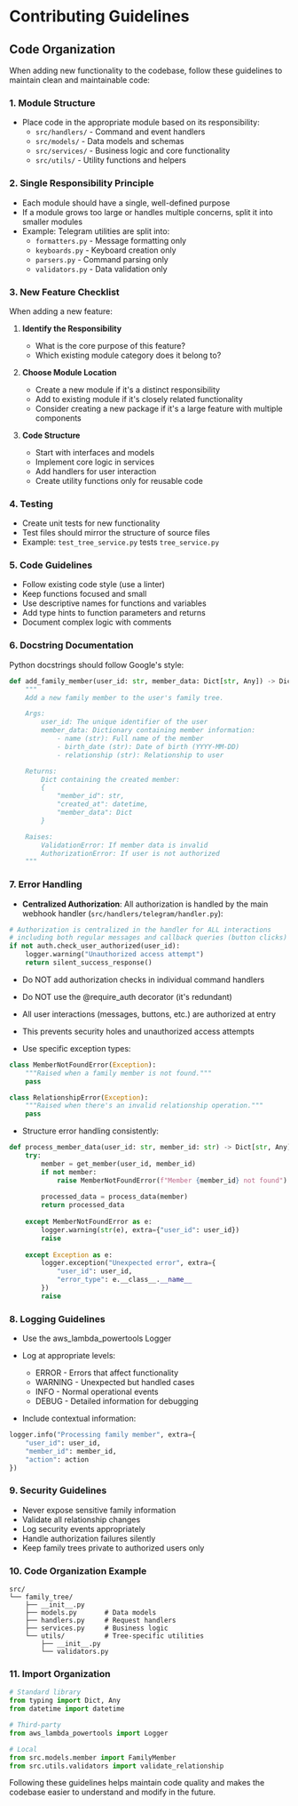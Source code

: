 # Contributing Guidelines

## Code Organization

When adding new functionality to the codebase, follow these guidelines to maintain clean and maintainable code:

### 1. Module Structure

- Place code in the appropriate module based on its responsibility:
  - `src/handlers/` - Command and event handlers
  - `src/models/` - Data models and schemas
  - `src/services/` - Business logic and core functionality
  - `src/utils/` - Utility functions and helpers

### 2. Single Responsibility Principle

- Each module should have a single, well-defined purpose
- If a module grows too large or handles multiple concerns, split it into smaller modules
- Example: Telegram utilities are split into:
  - `formatters.py` - Message formatting only
  - `keyboards.py` - Keyboard creation only
  - `parsers.py` - Command parsing only
  - `validators.py` - Data validation only

### 3. New Feature Checklist

When adding a new feature:

1. **Identify the Responsibility**
   - What is the core purpose of this feature?
   - Which existing module category does it belong to?

2. **Choose Module Location**
   - Create a new module if it's a distinct responsibility
   - Add to existing module if it's closely related functionality
   - Consider creating a new package if it's a large feature with multiple components

3. **Code Structure**
   - Start with interfaces and models
   - Implement core logic in services
   - Add handlers for user interaction
   - Create utility functions only for reusable code

### 4. Testing

- Create unit tests for new functionality
- Test files should mirror the structure of source files
- Example: `test_tree_service.py` tests `tree_service.py`

### 5. Code Guidelines

- Follow existing code style (use a linter)
- Keep functions focused and small
- Use descriptive names for functions and variables
- Add type hints to function parameters and returns
- Document complex logic with comments

### 6. Docstring Documentation

Python docstrings should follow Google's style:

```python
def add_family_member(user_id: str, member_data: Dict[str, Any]) -> Dict[str, Any]:
    """
    Add a new family member to the user's family tree.

    Args:
        user_id: The unique identifier of the user
        member_data: Dictionary containing member information:
            - name (str): Full name of the member
            - birth_date (str): Date of birth (YYYY-MM-DD)
            - relationship (str): Relationship to user

    Returns:
        Dict containing the created member:
        {
            "member_id": str,
            "created_at": datetime,
            "member_data": Dict
        }

    Raises:
        ValidationError: If member data is invalid
        AuthorizationError: If user is not authorized
    """
```

### 7. Error Handling
-  **Centralized Authorization**: All authorization is handled by the main webhook handler (`src/handlers/telegram/handler.py`):
  ```python
  # Authorization is centralized in the handler for ALL interactions
  # including both regular messages and callback queries (button clicks)
  if not auth.check_user_authorized(user_id):
      logger.warning("Unauthorized access attempt")
      return silent_success_response()
  ```
  - Do NOT add authorization checks in individual command handlers
  - Do NOT use the @require_auth decorator (it's redundant)
  - All user interactions (messages, buttons, etc.) are authorized at entry
  - This prevents security holes and unauthorized access attempts

- Use specific exception types:
```python
class MemberNotFoundError(Exception):
    """Raised when a family member is not found."""
    pass

class RelationshipError(Exception):
    """Raised when there's an invalid relationship operation."""
    pass
```

- Structure error handling consistently:
```python
def process_member_data(user_id: str, member_id: str) -> Dict[str, Any]:
    try:
        member = get_member(user_id, member_id)
        if not member:
            raise MemberNotFoundError(f"Member {member_id} not found")
        
        processed_data = process_data(member)
        return processed_data
        
    except MemberNotFoundError as e:
        logger.warning(str(e), extra={"user_id": user_id})
        raise
        
    except Exception as e:
        logger.exception("Unexpected error", extra={
            "user_id": user_id,
            "error_type": e.__class__.__name__
        })
        raise
```

### 8. Logging Guidelines

- Use the aws_lambda_powertools Logger
- Log at appropriate levels:
  - ERROR - Errors that affect functionality
  - WARNING - Unexpected but handled cases
  - INFO - Normal operational events
  - DEBUG - Detailed information for debugging

- Include contextual information:
```python
logger.info("Processing family member", extra={
    "user_id": user_id,
    "member_id": member_id,
    "action": action
})
```

### 9. Security Guidelines

- Never expose sensitive family information
- Validate all relationship changes
- Log security events appropriately
- Handle authorization failures silently
- Keep family trees private to authorized users only

### 10. Code Organization Example

```
src/
└── family_tree/
    ├── __init__.py
    ├── models.py       # Data models
    ├── handlers.py     # Request handlers
    ├── services.py     # Business logic
    └── utils/          # Tree-specific utilities
        ├── __init__.py
        └── validators.py
```

### 11. Import Organization

```python
# Standard library
from typing import Dict, Any
from datetime import datetime

# Third-party
from aws_lambda_powertools import Logger

# Local
from src.models.member import FamilyMember
from src.utils.validators import validate_relationship
```

Following these guidelines helps maintain code quality and makes the codebase easier to understand and modify in the future.
